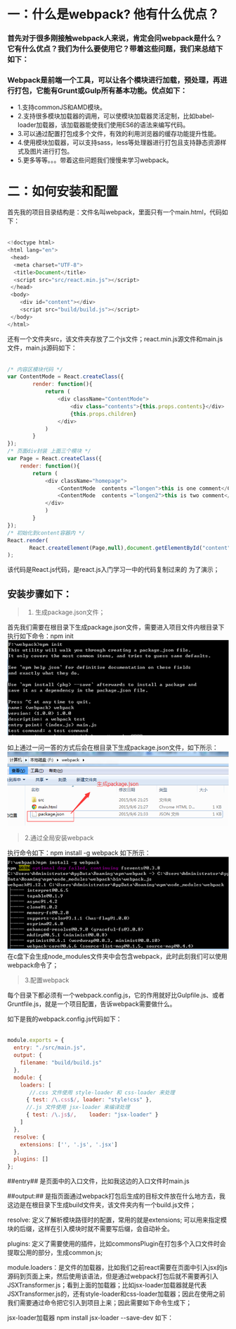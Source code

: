 # 一：什么是webpack? 他有什么优点？
### 首先对于很多刚接触webpack人来说，肯定会问webpack是什么？它有什么优点？我们为什么要使用它？带着这些问题，我们来总结下如下：
### Webpack是前端一个工具，可以让各个模块进行加载，预处理，再进行打包，它能有Grunt或Gulp所有基本功能。优点如下：

* 1.支持commonJS和AMD模块。
* 2.支持很多模块加载器的调用，可以使模块加载器灵活定制，比如babel-loader加载器，该加载器能使我们使用ES6的语法来编写代码。
* 3.可以通过配置打包成多个文件，有效的利用浏览器的缓存功能提升性能。
* 4.使用模块加载器，可以支持sass，less等处理器进行打包且支持静态资源样式及图片进行打包。
* 5.更多等等。。。带着这些问题我们慢慢来学习webpack。

# 二：如何安装和配置
首先我的项目目录结构是：文件名叫webpack，里面只有一个main.html，代码如下：

```javascript

<!doctype html>
<html lang="en">
 <head>
  <meta charset="UTF-8">
  <title>Document</title>
  <script src="src/react.min.js"></script>
 </head>
 <body>
    <div id="content"></div>
    <script src="build/build.js"></script>
 </body>
</html>

```

还有一个文件夹src，该文件夹存放了二个js文件；react.min.js源文件和main.js文件，main.js源码如下：

```javascript

/* 内容区模块代码 */
var ContentMode = React.createClass({
        render: function(){
            return (
                <div className="ContentMode">
                    <div class="contents">{this.props.contents}</div>
                    {this.props.children}
                </div>
            )
        }
});
/* 页面div封装 上面三个模块 */
var Page = React.createClass({
    render: function(){
        return (
            <div className="homepage">
                <ContentMode  contents ="longen">this is one comment</ContentMode >
                <ContentMode  contents ="longen2">this is two comment</ContentMode >
            </div>
            )
        }
});
/* 初始化到content容器内 */
React.render(
       React.createElement(Page,null),document.getElementById("content")
);

```
该代码是React.js代码，是react.js入门学习一中的代码复制过来的 为了演示；

## 安装步骤如下：
> 1. 生成package.json文件；

首先我们需要在根目录下生成package.json文件，需要进入项目文件内根目录下执行如下命令：npm init
![webpack](./webpackImg/1.png)

如上通过一问一答的方式后会在根目录下生成package.json文件，如下所示：
![webpack](./webpackImg/2.png)

> 2.通过全局安装webpack

执行命令如下：npm install -g webpack 如下所示：
![webpack](./webpackImg/3.png)
在c盘下会生成node_modules文件夹中会包含webpack，此时此刻我们可以使用webpack命令了；

> 3.配置webpack

每个目录下都必须有一个webpack.config.js，它的作用就好比Gulpfile.js、或者 Gruntfile.js，就是一个项目配置，告诉webpack需要做什么。

如下是我的webpack.config.js代码如下：

```javascript

module.exports = {
  entry: "./src/main.js",
  output: {
    filename: "build/build.js"
  },
  module: {
    loaders: [
       //.css 文件使用 style-loader 和 css-loader 来处理
      { test: /\.css$/, loader: "style!css" },
      //.js 文件使用 jsx-loader 来编译处理
      { test: /\.js$/,    loader: "jsx-loader" }
    ]
  },
  resolve: {
    extensions: ['', '.js', '.jsx']
  },
  plugins: []
};

```

##entry## 是页面中的入口文件，比如我这边的入口文件时main.js

##output:## 是指页面通过webpack打包后生成的目标文件放在什么地方去，我这边是在根目录下生成build文件夹，该文件夹内有一个build.js文件；

resolve: 定义了解析模块路径时的配置，常用的就是extensions; 可以用来指定模块的后缀，这样在引入模块时就不需要写后缀，会自动补全。

plugins: 定义了需要使用的插件，比如commonsPlugin在打包多个入口文件时会提取公用的部分，生成common.js;

module.loaders：是文件的加载器，比如我们之前react需要在页面中引入jsx的js源码到页面上来，然后使用该语法，但是通过webpack打包后就不需要再引入JSXTransformer.js；看到上面的加载器；比如jsx-loader加载器就是代表JSXTransformer.js的，还有style-loader和css-loader加载器；因此在使用之前我们需要通过命令把它引入到项目上来；因此需要如下命令生成下；

jsx-loader加载器 npm install jsx-loader --save-dev 如下：